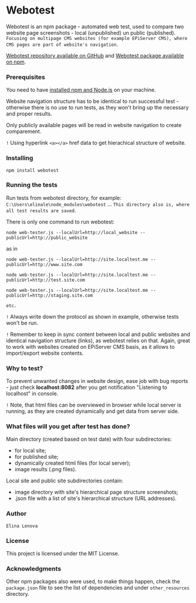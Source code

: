 # Webotest

Webotest is an npm package - automated web test, used to compare two website page screenshots - local (unpublished) un public (published). `Focusing on multipage CMS websites (for example EPiServer CMS), where CMS pages are part of website's navigation`.

[Webotest repository available on GitHub](https://github.com/elinale/webotest) and [Webotest package available on npm](https://www.npmjs.com/package/webotest).


### Prerequisites

You need to have [installed npm and Node.js](https://docs.npmjs.com/getting-started/installing-node) on your machine.

Website navigation structure has to be identical to run successful test - otherwise there is no use to run tests, as they won't bring up the necessary and proper results.

Only publicly available pages will be read in website navigation to create comparement.

`!` Using hyperlink `<a></a>` href data to get hierachical structure of website.


### Installing

```
npm install webotest
```


### Running the tests

Run tests from webotest directory, for example: `C:\Users\elinale\node_modules\webotest` ... `This directory also is, where all test results are saved`.

There is only one command to run webotest:

```
node web-tester.js --localUrl=http://local_website --publicUrl=http://public_website
```

as in

```
node web-tester.js --localUrl=http://site.localtest.me --publicUrl=http://www.site.com

node web-tester.js --localUrl=http://site.localtest.me --publicUrl=http://test.site.com

node web-tester.js --localUrl=http://site.localtest.me --publicUrl=http://staging.site.com

etc.
```

`!` Always write down the protocol as shown in example, otherwise tests won't be run.

`!` Remember to keep in sync content between local and public websites and identical navigation structure (links), as webotest relies on that. Again, great to work with websites created on EPiServer CMS basis, as it allows to import/export website contents.

### Why to test?

To prevent unwanted changes in website design, ease job with bug reports - just check **localhost:8082** after you get notification "Listening to localhost" in console.

`!` Note, that html files can be overviewed in browser while local server is running, as they are created dynamically and get data from server side.


### What files will you get after test has done?

Main directory (created based on test date) with four subdirectories:
* for local site;
* for published site;
* dynamically created html files (for local server);
* image results (.png files).

Local site and public site subdirectories contain:
* image directory with site's hierarchical page structure screenshots;
* .json file with a list of site's hierarchical structure (URL addresses).


### Author

`Elina Lenova`


### License

This project is licensed under the MIT License.


### Acknowledgments

Other npm packages also were used, to make things happen, check the `package.json` file to see the list of dependencies and under `other_resources` directory.
